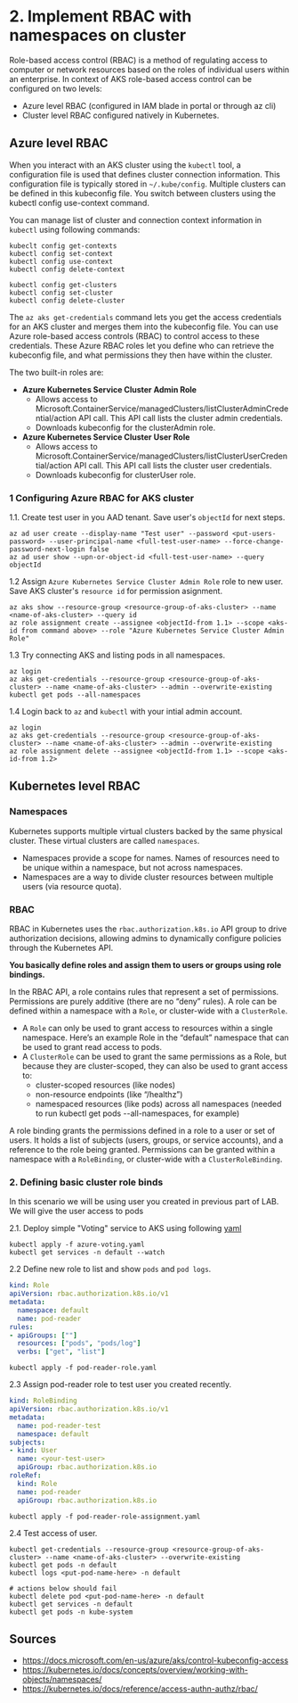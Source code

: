 # 2. Implement RBAC with namespaces on cluster

Role-based access control (RBAC) is a method of regulating access to computer or network resources based on the roles of individual users within an enterprise.
In context of AKS role-based access control can be configured on two levels:
- Azure level RBAC (configured in IAM blade in portal or through az cli)
- Cluster level RBAC configured natively in Kubernetes.
  
## Azure level RBAC

When you interact with an AKS cluster using the `kubectl` tool, a configuration file is used that defines cluster connection information. This configuration file is typically stored in `~/.kube/config`. Multiple clusters can be defined in this kubeconfig file. You switch between clusters using the kubectl config use-context command.

You can manage list of cluster and connection context information in `kubectl` using following commands:
```shell
kubeclt config get-contexts
kubectl config set-context
kubectl config use-context
kubectl config delete-context

kubectl config get-clusters
kubectl config set-cluster
kubectl config delete-cluster
```

The `az aks get-credentials` command lets you get the access credentials for an AKS cluster and merges them into the kubeconfig file. You can use Azure role-based access controls (RBAC) to control access to these credentials. These Azure RBAC roles let you define who can retrieve the kubeconfig file, and what permissions they then have within the cluster.

The two built-in roles are:

- **Azure Kubernetes Service Cluster Admin Role**
    - Allows access to Microsoft.ContainerService/managedClusters/listClusterAdminCredential/action API call. This API call lists the cluster admin credentials.
    - Downloads kubeconfig for the clusterAdmin role.
- **Azure Kubernetes Service Cluster User Role**
    - Allows access to Microsoft.ContainerService/managedClusters/listClusterUserCredential/action API call. This API call lists the cluster user credentials.
    - Downloads kubeconfig for clusterUser role.

### 1 Configuring Azure RBAC for AKS cluster

1.1. Create test user in you AAD tenant. Save user's `objectId` for next steps.

```shell
az ad user create --display-name "Test user" --password <put-users-password> --user-principal-name <full-test-user-name> --force-change-password-next-login false
az ad user show --upn-or-object-id <full-test-user-name> --query objectId
```

1.2 Assign `Azure Kubernetes Service Cluster Admin Role` role to new user. Save AKS cluster's `resource id` for permission asignment.

```shell
az aks show --resource-group <resource-group-of-aks-cluster> --name <name-of-aks-cluster> --query id
az role assignment create --assignee <objectId-from 1.1> --scope <aks-id from command above> --role "Azure Kubernetes Service Cluster Admin Role"
```

1.3 Try connecting AKS and listing pods in all namespaces.

```shell
az login
az aks get-credentials --resource-group <resource-group-of-aks-cluster> --name <name-of-aks-cluster> --admin --overwrite-existing
kubectl get pods --all-namespaces
```

1.4 Login back to `az` and `kubectl` with your intial admin account.

```shell
az login
az aks get-credentials --resource-group <resource-group-of-aks-cluster> --name <name-of-aks-cluster> --admin --overwrite-existing
az role assignment delete --assignee <objectId-from 1.1> --scope <aks-id-from 1.2>
```

## Kubernetes level RBAC

### Namespaces

Kubernetes supports multiple virtual clusters backed by the same physical cluster. These virtual clusters are called `namespaces`.
- Namespaces provide a scope for names. Names of resources need to be unique within a namespace, but not across namespaces.
- Namespaces are a way to divide cluster resources between multiple users (via resource quota).

### RBAC

RBAC in Kubernetes uses the `rbac.authorization.k8s.io` API group to drive authorization decisions, allowing admins to dynamically configure policies through the Kubernetes API.

**You basically define roles and assign them to users or groups using role bindings.**

In the RBAC API, a role contains rules that represent a set of permissions. Permissions are purely additive (there are no “deny” rules). A role can be defined within a namespace with a `Role`, or cluster-wide with a `ClusterRole`.
- A `Role` can only be used to grant access to resources within a single namespace. Here’s an example Role in the “default” namespace that can be used to grant read access to pods.
- A `ClusterRole` can be used to grant the same permissions as a Role, but because they are cluster-scoped, they can also be used to grant access to:
    - cluster-scoped resources (like nodes)
    - non-resource endpoints (like “/healthz”)
    - namespaced resources (like pods) across all namespaces (needed to run kubectl get pods --all-namespaces, for example)

A role binding grants the permissions defined in a role to a user or set of users. It holds a list of subjects (users, groups, or service accounts), and a reference to the role being granted. Permissions can be granted within a namespace with a `RoleBinding`, or cluster-wide with a `ClusterRoleBinding`.

### 2. Defining basic cluster role binds

In this scenario we will be using user you created in previous part of LAB. We will give the user access to pods

2.1. Deploy simple "Voting" service to AKS using following [yaml](yaml/azure-voting.yaml)

```shell
kubectl apply -f azure-voting.yaml
kubectl get services -n default --watch
```

2.2 Define new role to list and show `pods` and `pod logs`.

```yaml
kind: Role
apiVersion: rbac.authorization.k8s.io/v1
metadata:
  namespace: default
  name: pod-reader
rules:
- apiGroups: [""]
  resources: ["pods", "pods/log"]
  verbs: ["get", "list"]
```

```shell
kubectl apply -f pod-reader-role.yaml
```

2.3 Assign pod-reader role to test user you created recently.

```yaml
kind: RoleBinding
apiVersion: rbac.authorization.k8s.io/v1
metadata:
  name: pod-reader-test
  namespace: default
subjects:
- kind: User
  name: <your-test-user>
  apiGroup: rbac.authorization.k8s.io
roleRef:
  kind: Role
  name: pod-reader
  apiGroup: rbac.authorization.k8s.io
```

```shell
kubectl apply -f pod-reader-role-assignment.yaml
```

2.4 Test access of user.

```shell
kubectl get-credentials --resource-group <resource-group-of-aks-cluster> --name <name-of-aks-cluster> --overwrite-existing
kubectl get pods -n default
kubectl logs <put-pod-name-here> -n default

# actions below should fail
kubectl delete pod <put-pod-name-here> -n default
kubectl get services -n default
kubectl get pods -n kube-system
```

## Sources
- https://docs.microsoft.com/en-us/azure/aks/control-kubeconfig-access
- https://kubernetes.io/docs/concepts/overview/working-with-objects/namespaces/
- https://kubernetes.io/docs/reference/access-authn-authz/rbac/


